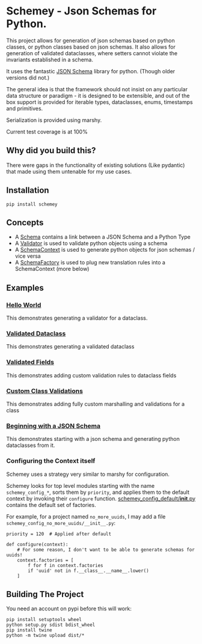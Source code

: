 # Schemey - Json Schemas for Python.

This project allows for generation of json schemas based on python
classes, or python classes based on json schemas. It also allows for
generation of validated dataclasses, where setters cannot violate
the invariants established in a schema.

It uses the fantastic [JSON Schema](https://github.com/python-jsonschema/jsonschema)
library for python. (Though older versions did not.)

The general idea is that the framework should not insist on any particular
data structure or paradigm - it is designed to be extensible, and out of the box support
is provided for iterable types, dataclasses, enums, timestamps and primitives.

Serialization is provided using marshy.

Current test coverage is at 100%

## Why did you build this?

There were gaps in the functionality of existing solutions (Like pydantic)
that made using them untenable for my use cases.

## Installation

`pip install schemey`

## Concepts

* A [Schema](schemey/schema.py) contains a link between a JSON Schema and a Python Type
* A [Validator](schemey/validator.py) is used to validate python objects using a schema
* A [SchemaContext](schemey/schema_context.py) is used to generate python objects for json schemas / vice versa
* A [SchemaFactory](schemey/factory/schema_factory_abc.py) is used to plug new translation rules into a SchemaContext (more below)

## Examples

### [Hello World](tests/examples/a_hello_world.py) 

This demonstrates generating a validator for a dataclass.

### [Validated Dataclass](tests/examples/b_validated_dataclass.py) 

This demonstrates generating a validated dataclass

### [Validated Fields](tests/examples/c_field_validations.py)

This demonstrates adding custom validation rules to dataclass fields

### [Custom Class Validations](tests/examples/d_custom_validations.py)

This demonstrates adding fully custom marshalling and validations for a class

### [Beginning with a JSON Schema](tests/examples/e_from_json.py)

This demonstrates starting with a json schema and generating python dataclasses from it.

### Configuring the Context itself

Schemey uses a strategy very similar to marshy for configuration.

Schemey looks for top level modules starting with the name `schemey_config_*`,
sorts them by `priority`, and applies them to the default context by invoking their
`configure` function. [schemey_config_default/__init__.py](schemey_config_default/__init__.py)
contains the default set of factories. 

For example, for a project named `no_more_uuids`, I may add a file `schemey_config_no_more_uuids/__init__.py`:

```
priority = 120  # Applied after default

def configure(context):
    # For some reason, I don't want to be able to generate schemas for uuids!
    context.factories = [
        f for f in context.factories 
        if 'uuid' not in f.__class__.__name__.lower()
    ]

```

## Building The Project

You need an account on pypi before this will work:

```
pip install setuptools wheel
python setup.py sdist bdist_wheel
pip install twine
python -m twine upload dist/*
```